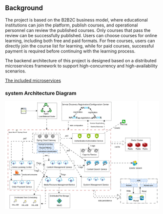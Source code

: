 ## Background
The project is based on the B2B2C business model, where educational institutions can join the platform, publish courses, and operational personnel can review the published courses. Only courses that pass the review can be successfully published. Users can choose courses for online learning, including both free and paid formats. For free courses, users can directly join the course list for learning, while for paid courses, successful payment is required before continuing with the learning process.

The backend architecture of this project is designed based on a distributed microservices framework to support high-concurrency and high-availability scenarios. 

<a href="./resources/microservices.md">The included microservices</a>


### system Architecture Diagram

<img align="center" alt="Architecture"  src="./resources/Architecture.gif">



